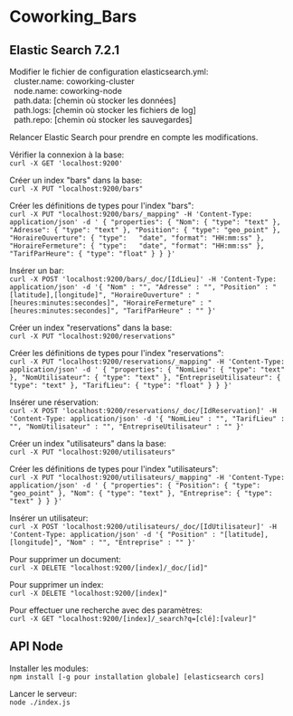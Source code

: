 # Coworking_Bars #

## Elastic Search 7.2.1 ##

Modifier le fichier de configuration elasticsearch.yml:\
&nbsp;&nbsp;cluster.name: coworking-cluster\
&nbsp;&nbsp;node.name: coworking-node\
&nbsp;&nbsp;path.data: [chemin où stocker les données]\
&nbsp;&nbsp;path.logs: [chemin où stocker les fichiers de log]\
&nbsp;&nbsp;path.repo: [chemin où stocker les sauvegardes]

Relancer Elastic Search pour prendre en compte les modifications.

Vérifier la connexion à la base:\
`curl -X GET 'localhost:9200'`

Créer un index "bars" dans la base:\
`curl -X PUT "localhost:9200/bars"`

Créer les définitions de types pour l'index "bars":\
`curl -X PUT "localhost:9200/bars/_mapping" -H 'Content-Type: application/json' -d '
{
    "properties": {
        "Nom": {
          "type": "text"
        },
        "Adresse": {
          "type": "text"
        },
        "Position": {
          "type": "geo_point"
        },
        "HoraireOuverture": {
          "type":   "date",
          "format": "HH:mm:ss"
        },
        "HoraireFermeture": {
          "type":   "date",
          "format": "HH:mm:ss"
        },
        "TarifParHeure": {
          "type": "float"
        }
    }
}'`

Insérer un bar:\
`curl -X POST 'localhost:9200/bars/_doc/[IdLieu]' -H 'Content-Type: application/json' -d
'{
    "Nom" : "",
    "Adresse" : "",
    "Position" : "[latitude],[longitude]",
    "HoraireOuverture" : "[heures:minutes:secondes]",
    "HoraireFermeture" : "[heures:minutes:secondes]",
    "TarifParHeure" : ""
}'`

Créer un index "reservations" dans la base:\
`curl -X PUT "localhost:9200/reservations"`

Créer les définitions de types pour l'index "reservations":\
`curl -X PUT "localhost:9200/reservations/_mapping" -H 'Content-Type: application/json' -d '
{
    "properties": {
        "NomLieu": {
          "type": "text"
        },
        "NomUtilisateur": {
          "type": "text"
        },
        "EntrepriseUtilisateur": {
          "type": "text"
        },
        "TarifLieu": {
          "type": "float"
        }
    }
}'`

Insérer une réservation:\
`curl -X POST 'localhost:9200/reservations/_doc/[IdReservation]' -H 'Content-Type: application/json' -d
'{
    "NomLieu" : "",
    "TarifLieu" : "",
    "NomUtilisateur" : "",
    "EntrepriseUtilisateur" : ""
}'`

Créer un index "utilisateurs" dans la base:\
`curl -X PUT "localhost:9200/utilisateurs"`

Créer les définitions de types pour l'index "utilisateurs":\
`curl -X PUT "localhost:9200/utilisateurs/_mapping" -H 'Content-Type: application/json' -d '
{
    "properties": {
        "Position": {
          "type": "geo_point"
        },
        "Nom": {
          "type": "text"
        },
        "Entreprise": {
          "type": "text"
        }
    }
}'`

Insérer un utilisateur:\
`curl -X POST 'localhost:9200/utilisateurs/_doc/[IdUtilisateur]' -H 'Content-Type: application/json' -d
'{
    "Position" : "[latitude],[longitude]",
    "Nom" : "",
    "Entreprise" : ""
}'`

Pour supprimer un document:\
`curl -X DELETE "localhost:9200/[index]/_doc/[id]"`

Pour supprimer un index:\
`curl -X DELETE "localhost:9200/[index]"`

Pour effectuer une recherche avec des paramètres:\
`curl -X GET "localhost:9200/[index]/_search?q=[clé]:[valeur]"`

## API Node ##

Installer les modules:\
`npm install [-g pour installation globale] [elasticsearch cors]`

Lancer le serveur:\
`node ./index.js`

